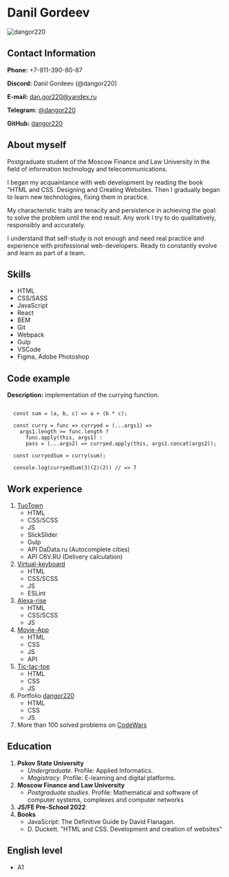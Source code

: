 
# Danil Gordeev

![dangor220](https://avatars.githubusercontent.com/u/50300277?v=4)

## Contact Information

**Phone:** +7-911-390-80-87

**Discord:** Danil Gordeev (@dangor220)

**E-mail:** dan.gor220@yandex.ru

**Telegram:** [@dangor220](https://t.me/dangor220)

**GitHub:** [dangor220](https://github.com/dangor220)

## About myself

Postgraduate student of the Moscow Finance and Law University
in the field of information technology and telecommunications.

I began my acquaintance with web development by reading the book "HTML and CSS.
Designing and Creating Websites. Then I gradually began to learn new technologies,
fixing them in practice.

My characteristic traits are tenacity and persistence in achieving the goal:
to solve the problem until the end result. Any work I try to do qualitatively,
responsibly and accurately.

I understand that self-study is not enough and need real practice
and experience with professional web-developers.
Ready to constantly evolve and learn as part of a team.

## Skills
  - HTML
  - CSS/SASS
  - JavaScript
  - React
  - BEM
  - Git
  - Webpack
  - Gulp
  - VSCode
  - Figma, Adobe Photoshop

## Code example

**Description:** implementation of the currying function.

```

  const sum = (a, b, c) => a + (b * c);

  const curry = func => curryed = (...args1) => 
    args1.length >= func.length ?
      func.apply(this, args1) :
      pass = (...args2) => curryed.apply(this, args1.concat(args2));

  const curryedSum = curry(sum);

  console.log(curryedSum(3)(2)(2)) // => 7

```
## Work experience
  1. [TuoTown](https://dangor220.github.io/tuo-town/dist/)
     - HTML
     - CSS/SCSS
     - JS
     - SlickSlider
     - Gulp
     - API DaData.ru (Autocomplete cities)
     - API C6V.RU (Delivery calculation)
  2. [Virtual-keyboard](https://dangor220.github.io/virtual-keyboard/)
     - HTML
     - CSS/SCSS
     - JS
     - ESLint
  3. [Alexa-rise](https://dangor220.github.io/alexa-rise/portfolio/)
     - HTML
     - CSS/SCSS
     - JS
  4. [Movie-App](https://dangor220.github.io/movie-app/)
     - HTML
     - CSS
     - JS
     - API
  5. [Tic-tac-toe](https://dangor220.github.io/tic-tac-toe/)
     - HTML
     - CSS
     - JS
  6. Portfolio [dangor220](https://dangor220.github.io/)
     - HTML
     - CSS
     - JS
  7. More than 100 solved problems on [CodeWars](https://www.codewars.com/users/dangor220)

## Education
  1. **Pskov State University**
     - *Undergraduate*. Profile: Applied Informatics.
     - *Magistracy*. Profile: E-learning and digital platforms.
  2. **Moscow Finance and Law University**
     - *Postgraduate studies*. Profile: Mathematical and software of computer systems, complexes and computer networks
  3. **JS/FE Pre-School 2022**
  4. **Books**
     - JavaScript: The Definitive Guide by David Flanagan.
     - D. Duckett. "HTML and CSS. Development and creation of websites"

## English level
  - A1
